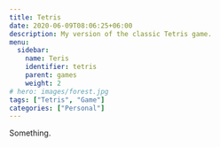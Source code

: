 ```yaml
---
title: Tetris
date: 2020-06-09T08:06:25+06:00
description: My version of the classic Tetris game.
menu:
  sidebar:
    name: Teris
    identifier: tetris
    parent: games
    weight: 2
# hero: images/forest.jpg
tags: ["Tetris", "Game"]
categories: ["Personal"]
---
```


Something.